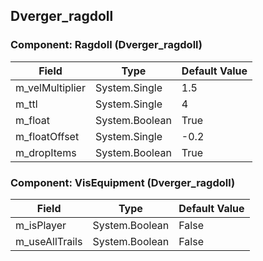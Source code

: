 ## Dverger_ragdoll

### Component: Ragdoll (Dverger_ragdoll)

|Field|Type|Default Value|
|---|---|---|
|m_velMultiplier|System.Single|1.5|
|m_ttl|System.Single|4|
|m_float|System.Boolean|True|
|m_floatOffset|System.Single|-0.2|
|m_dropItems|System.Boolean|True|

### Component: VisEquipment (Dverger_ragdoll)

|Field|Type|Default Value|
|---|---|---|
|m_isPlayer|System.Boolean|False|
|m_useAllTrails|System.Boolean|False|

